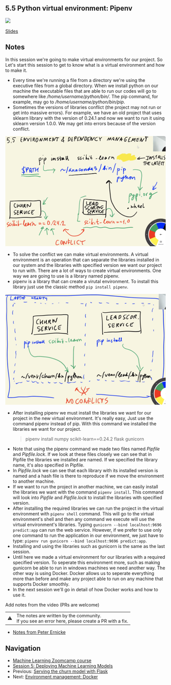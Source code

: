 ## 5.5 Python virtual environment: Pipenv

<a href="https://www.youtube.com/watch?v=BMXh8JGROHM&list=PL3MmuxUbc_hIhxl5Ji8t4O6lPAOpHaCLR"><img src="images/thumbnail-5-05.jpg"></a>

[Slides](https://www.slideshare.net/AlexeyGrigorev/ml-zoomcamp-5-model-deployment)

## Notes

In this session we're going to make virtual environments for our project. So Let's start this session to get to know what is a virtual environment and how to make it.

- Every time we're running a file from a directory we're using the executive files from a global directory. When we install python on our machine the executable files that are able to run our codes will go to somewhere like _/home/username/python/bin/_. The pip command, for example, may go to _/home/username/python/bin/pip_.
- Sometimes the versions of libraries conflict (the project may not run or get into massive errors). For example, we have an old project that uses sklearn library with the version of 0.24.1 and now we want to run it using sklearn version 1.0.0. We may get into errors because of the version conflict.

![05-pipenv-conflict](./images/05-pipenv-conflict.png)

- To solve the conflict we can make virtual environments. A virtual environment is an operation that can separate the libraries installed in our system and the libraries with specified version we want our project to run with. There are a lot of ways to create virtual environments. One way we are going to use is a library named pipenv.
- pipenv is a library that can create a virutal environment. To install this library just use the classic method `pip install pipenv`.

![05-pipenv-no-conflict](./images/05-pipenv-no-conflict.png)

- After installing pipenv we must install the libraries we want for our project in the new virtual environment. It's really easy, Just use the command pipenv instead of pip. With this command we installed the libraries we want for our project.
  > pipenv install numpy scikit-learn==0.24.2 flask gunicorn
- Note that using the pipenv command we made two files named _Pipfile_ and _Pipfile.lock_. If we look at these files closely we can see that in Pipfile the libraries we installed are named. If we specified the library name, it's also specified in Pipfile.
- In _Pipfile.lock_ we can see that each library with its installed version is named and a hash file is there to reproduce if we move the environment to another machine.
- If we want to run the project in another machine, we can easily install the libraries we want with the command `pipenv install`. This command will look into _Pipfile_ and _Pipfile.lock_ to install the libraries with specified version.
- After installing the required libraries we can run the project in the virtual environment with `pipenv shell` command. This will go to the virtual environment's shell and then any command we execute will use the virtual environment's libraries. Typing `gunicorn --bind localhost:9696 predict:app` can run the web service. However, if we prefer to use only one command to run the application in our environment, we just have to type: `pipenv run gunicorn --bind localhost:9696 predict:app`.
- Installing and using the libraries such as gunicorn is the same as the last session.
- Until here we made a virtual environment for our libraries with a required specified version. To seperate this environment more, such as making gunicorn be able to run in windows machines we need another way. The other way is using Docker. Docker allows us to seperate everything more than before and make any project able to run on any machine that supports Docker smoothly.
- In the next session we'll go in detail of how Docker works and how to use it.

Add notes from the video (PRs are welcome)

<table>
   <tr>
      <td>⚠️</td>
      <td>
         The notes are written by the community. <br>
         If you see an error here, please create a PR with a fix.
      </td>
   </tr>
</table>

- [Notes from Peter Ernicke](https://knowmledge.com/2023/10/13/ml-zoomcamp-2023-deploying-machine-learning-models-part-5/)

## Navigation

- [Machine Learning Zoomcamp course](../)
- [Session 5: Deploying Machine Learning Models](./)
- Previous: [Serving the churn model with Flask](04-flask-deployment.md)
- Next: [Environment management: Docker](06-docker.md)
